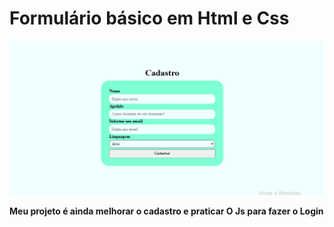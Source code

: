 
<h1>Formulário básico em Html e Css</h1>

<img src="tela.png" alt="tela">
<p><strong>Meu projeto é ainda melhorar o cadastro e praticar O Js para fazer o Login</strong></p>
